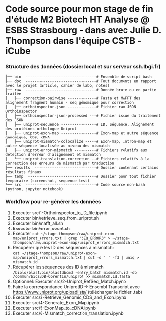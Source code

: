 # Code source pour mon stage de fin d'étude M2 Biotech HT Analyse @ ESBS Strasbourg - dans avec Julie D. Thompson dans l'équipe CSTB - iCube

### Structure des données (dossier local et sur serveur ssh.lbgi.fr)
```
├── bin  --------------------------------# Ensemble de script bash
├── doc  --------------------------------# Tout documents en rapport avec le projet (article, cahier de labo, notes)
├── raw  --------------------------------# Donnée brute ou en partie traitée
│   ├── correction-pairwise -------------# Fasta et MAFFT des alignement fragment humain - seq génomique pour correction
│   ├── orthoinspector-json -------------# Fichier raw JSON Orthoinspector
│   ├── orthoinspector-json-processed ---# Fichier issue du traitement des JSON
│   ├── uniprot-sequence ----------------# ID, Séquence, Alignement des protéines orthologue Uniprot
│   ├── uniprot-exon-map ----------------# Exon-map et autre séquence genomique, CDS, cDNA
│   ├── uniprot-mismatch-colocalize -----# Exon-map, Intron-map et autre séquence localisée au niveau des mismatch
│   ├── uniprot-error-mismatch ----------# Fichiers relatifs aux détection d'erreur d'alignement et mismatch
│   └── uniprot-translation-correction --# Fichiers relatifs à la correction des erreurs de mismatch par traduction
├── results  ----------------------------# Dossier contenant certains résultats finaux
├── temp  -------------------------------# Dossier pour tout fichier temporaire (screenshot, sequence test)
└── src  --------------------------------# Code source non-bash (python, jupyter notebook)
```
### Workflow pour re-générer les données
1. Executer src/1-Orthoinspector_to_ID_file.ipynb  
2. Executer bin/retrieve_seq_from_uniprot.sh  
3. Executer bin/mafft_all.sh   
4. Executer bin/error_count.sh
5. Executer ```cat ~/stage-thompson/raw/uniprot-exon-map/uniprot_errors.txt | grep "SEQ_ERROR3" > ~/stage-thompson/raw/uniprot-exon-map/uniprot_errors_mismatch.txt```
6. Récupérer que les ID des séquences à mismatch:  
```cat ~/stage-thompson/raw/uniprot-exon-map/uniprot_errors_mismatch.txt | cut -d ' ' -f3 | uniq > mismatch.id```
7. Récupérer les séquences des ID à mismatch
```/biolo/blast/bin/blastdbcmd -entry_batch mismatch.id -db /commun/bics/DB-Corentin/uniprot >> mismatch.id.fasta```
7. Optionnel: Executer src/2-Uniprot_RefSeq_Match.ipynb
8. Faire la correspondance UniprotID -> Ensembl Transcript avec https://www.uniprot.org/uploadlists/ (télécharger le fichier .tab)
9. Executer src/3-Retrieve_Genomic_CDS_and_Exon.ipynb
10. Executer src/4-Generate_Exon_Map.ipynb  
11. Executer src/5-ExonMap_to_cDNA.ipynb
12. Executer src/6-Mismatch_correction_translation.ipynb
